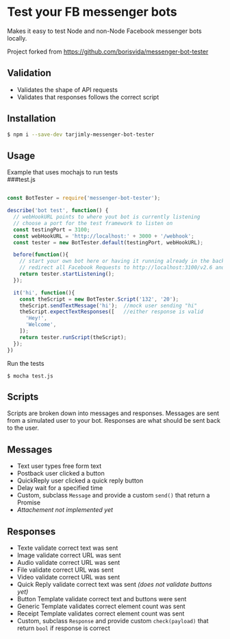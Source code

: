 # Test your FB messenger bots

Makes it easy to test Node and non-Node Facebook messenger bots locally.

Project forked from https://github.com/borisvida/messenger-bot-tester

## Validation
- Validates the shape of API requests
- Validates that responses follows the correct script

## Installation
```bash
$ npm i --save-dev tarjimly-messenger-bot-tester
```

## Usage
Example that uses mochajs to run tests  
###test.js
```javascript

const BotTester = require('messenger-bot-tester');

describe('bot test', function() {
  // webHookURL points to where yout bot is currently listening
  // choose a port for the test framework to listen on
  const testingPort = 3100;
  const webHookURL = 'http://localhost:' + 3000 + '/webhook';
  const tester = new BotTester.default(testingPort, webHookURL);

  before(function(){
    // start your own bot here or having it running already in the background
    // redirect all Facebook Requests to http://localhost:3100/v2.6 and not https://graph.facebook.com/v2.6
    return tester.startListening();
  });

  it('hi', function(){
    const theScript = new BotTester.Script('132', '20');
    theScript.sendTextMessage('hi');  //mock user sending "hi"
    theScript.expectTextResponses([   //either response is valid
      'Hey!',
      'Welcome',
    ]);
    return tester.runScript(theScript);
  });
})
```
Run the tests
```
$ mocha test.js
```

## Scripts
Scripts are broken down into messages and responses. Messages are sent from a simulated user to your bot. Responses are what should be sent back to the user.

## Messages
- Text user types free form text
- Postback user clicked a button
- QuickReply user clicked a quick reply button
- Delay wait for a specified time
- Custom, subclass `Message` and provide a custom `send()` that return a Promise
- *Attachement not implemented yet*

## Responses
- Texte validate correct text was sent
- Image validate correct URL was sent
- Audio validate correct URL was sent
- File validate correct URL was sent
- Video validate correct URL was sent
- Quick Reply validate correct text was sent *(does not validate buttons yet)*
- Button Template validate correct text and buttons were sent
- Generic Template validates correct element count was sent
- Receipt Template validates correct element count was sent
- Custom, subclass `Response` and provide custom `check(payload)` that return `bool` if response is correct
